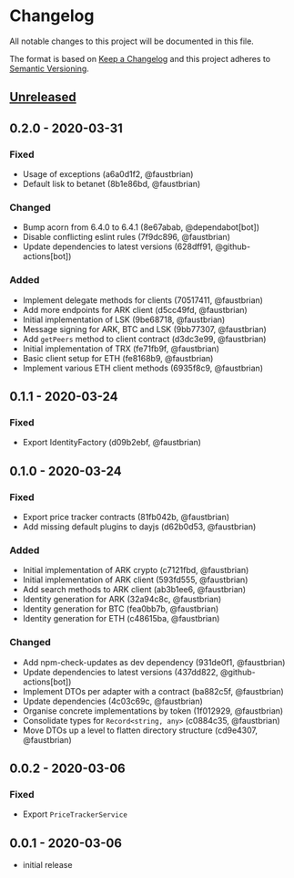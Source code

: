 # Changelog

All notable changes to this project will be documented in this file.

The format is based on [Keep a Changelog](http://keepachangelog.com/en/1.0.0/)
and this project adheres to [Semantic Versioning](http://semver.org/spec/v2.0.0.html).

## [Unreleased]

## 0.2.0 - 2020-03-31

### Fixed

- Usage of exceptions (a6a0d1f2, @faustbrian)
- Default lisk to betanet (8b1e86bd, @faustbrian)

### Changed

- Bump acorn from 6.4.0 to 6.4.1 (8e67abab, @dependabot[bot])
- Disable conflicting eslint rules (7f9dc896, @faustbrian)
- Update dependencies to latest versions (628dff91, @github-actions[bot])

### Added

- Implement delegate methods for clients (70517411, @faustbrian)
- Add more endpoints for ARK client (d5cc49fd, @faustbrian)
- Initial implementation of LSK (9be68718, @faustbrian)
- Message signing for ARK, BTC and LSK (9bb77307, @faustbrian)
- Add `getPeers` method to client contract (d3dc3e99, @faustbrian)
- Initial implementation of TRX (fe71fb9f, @faustbrian)
- Basic client setup for ETH (fe8168b9, @faustbrian)
- Implement various ETH client methods (6935f8c9, @faustbrian)

## 0.1.1 - 2020-03-24

### Fixed

-   Export IdentityFactory (d09b2ebf, @faustbrian)

## 0.1.0 - 2020-03-24

### Fixed

-   Export price tracker contracts (81fb042b, @faustbrian)
-   Add missing default plugins to dayjs (d62b0d53, @faustbrian)

### Added

-   Initial implementation of ARK crypto (c7121fbd, @faustbrian)
-   Initial implementation of ARK client (593fd555, @faustbrian)
-   Add search methods to ARK client (ab3b1ee6, @faustbrian)
-   Identity generation for ARK (32a94c8c, @faustbrian)
-   Identity generation for BTC (fea0bb7b, @faustbrian)
-   Identity generation for ETH (c48615ba, @faustbrian)

### Changed

-   Add npm-check-updates as dev dependency (931de0f1, @faustbrian)
-   Update dependencies to latest versions (437dd822, @github-actions[bot])
-   Implement DTOs per adapter with a contract (ba882c5f, @faustbrian)
-   Update dependencies (4c03c69c, @faustbrian)
-   Organise concrete implementations by token (1f012929, @faustbrian)
-   Consolidate types for `Record<string, any>` (c0884c35, @faustbrian)
-   Move DTOs up a level to flatten directory structure (cd9e4307, @faustbrian)

## 0.0.2 - 2020-03-06

### Fixed

-   Export `PriceTrackerService`

## 0.0.1 - 2020-03-06

-   initial release

[unreleased]: https://github.com/ARKEcosystem/core/compare/master...develop
